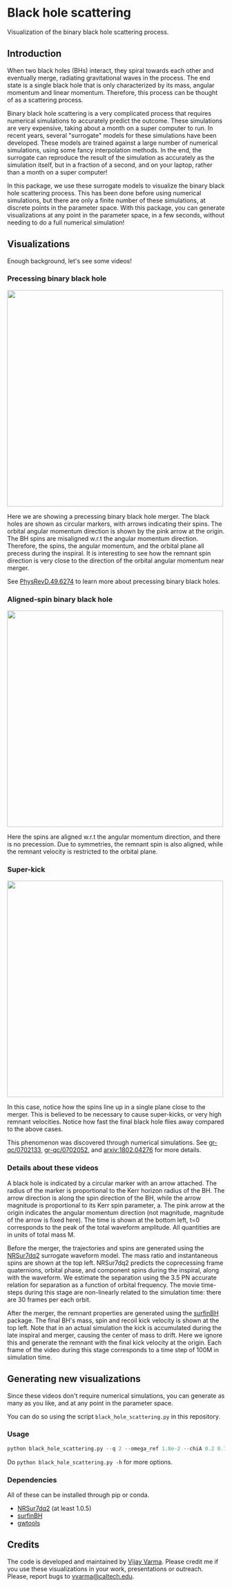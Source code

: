 # Black hole scattering
Visualization of the binary black hole scattering process.

## Introduction

When two black holes (BHs) interact, they spiral towards each other and
eventually merge, radiating gravitational waves in the process. The end state
is a single black hole that is only characterized by its mass, angular momentum
and linear momentum. Therefore, this process can be thought of as a scattering
process.

Binary black hole scattering is a very complicated process that requires
numerical simulations to accurately predict the outcome. These simulations are
very expensive, taking about a month on a super computer to run. In recent
years, several "surrogate" models for these simulations have been developed.
These models are trained against a large number of numerical simulations, using
some fancy interpolation methods. In the end, the surrogate can reproduce the
result of the simulation as accurately as the simulation itself, but in a
fraction of a second, and on your laptop, rather than a month on a super
computer!

In this package, we use these surrogate models to visualize the binary black
hole scattering process. This has been done before using numerical simulations,
but there are only a finite number of these simulations, at discrete points in
the parameter space. With this package, you can generate visualizations at any
point in the parameter space, in a few seconds, without needing to do a full
numerical simulation!

## Visualizations

Enough background, let's see some videos! 

### Precessing binary black hole

<img src="animations/precessing.gif" width="500"/> 

Here we are showing a precessing binary black hole merger. The black holes are
shown as circular markers, with arrows indicating their spins. The orbital
angular momentum direction is shown by the pink arrow at the origin.  The BH
spins are misaligned w.r.t the angular momentum direction. Therefore, the
spins, the angular momentum, and the orbital plane all precess during the
inspiral. It is interesting to see how the remnant spin direction is very close
to the direction of the orbital angular momentum near merger.

See
[PhysRevD.49.6274](https://journals.aps.org/prd/abstract/10.1103/PhysRevD.49.6274)
to learn more about precessing binary black holes.

### Aligned-spin binary black hole

<img src="animations/aligned.gif" width="500"/> 

Here the spins are aligned w.r.t the angular momentum direction, and there
is no precession. Due to symmetries, the remnant spin is also aligned,
while the remnant velocity is restricted to the orbital plane.

### Super-kick

<img src="animations/super_kick.gif" width="500"/> 

In this case, notice how the spins line up in a single plane close to the
merger. This is believed to be necessary to cause super-kicks, or very high
remnant velocities. Notice how fast the final black hole flies away compared
to the above cases.

This phenomenon was discovered through numerical simulations. See
[gr-qc/0702133](https://arxiv.org/abs/gr-qc/0702133),
[gr-qc/0702052](https://arxiv.org/abs/gr-qc/0702052), and
[arxiv:1802.04276](https://arxiv.org/abs/1802.04276) for more details.

### Details about these videos

A black hole is indicated by a circular marker with an arrow attached. The
radius of the marker is proportional to the Kerr horizon radius of the BH. The
arrow direction is along the spin direction of the BH, while the arrow
magnitude is proportional to its Kerr spin parameter, a. The pink arrow at the
origin indicates the angular momentum direction (not magnitude, magnitude of
the arrow is fixed here). The time is shown at the bottom left, t=0 corresponds
to the peak of the total waveform amplitude. All quantities are in units of
total mass M.

Before the merger, the trajectories and spins are generated using the
[NRSur7dq2](https://pypi.org/project/NRSur7dq2/) surrogate waveform model.  The
mass ratio and instantaneous spins are shown at the top left. NRSur7dq2
predicts the coprecessing frame quaternions, orbital phase, and component spins
during the inspiral, along with the waveform. We estimate the separation using
the 3.5 PN accurate relation for separation as a function of orbital frequency.
The movie time-steps during this stage are non-linearly related to the
simulation time: there are 30 frames per each orbit.

After the merger, the remnant properties are generated using the
[surfinBH](https://pypi.org/project/surfinBH/) package. The final BH's mass,
spin and recoil kick velocity is shown at the top left. Note that in an actual
simulation the kick is accumulated during the late inspiral and merger, causing
the center of mass to drift. Here we ignore this and generate the remnant with
the final kick velocity at the origin. Each frame of the video during this
stage corresponds to a time step of 100M in simulation time.

## Generating new visualizations

Since these videos don't require numerical simulations, you can generate as
many as you like, and at any point in the parameter space.

You can do so using the script ```black_hole_scattering.py``` in this
repository.

### Usage
```python
python black_hole_scattering.py --q 2 --omega_ref 1.8e-2 --chiA 0.2 0.7 -0.1 --chiB 0.2 0.6 0.1
```

Do ```python black_hole_scattering.py -h``` for more options.

### Dependencies

All of these can be installed through pip or conda.
* [NRSur7dq2](https://pypi.org/project/NRSur7dq2) (at least 1.0.5)  
* [surfinBH](https://pypi.org/project/surfinBH/)
* [gwtools](https://pypi.org/project/gwtools/)

## Credits
The code is developed and maintained by [Vijay
Varma](http://www.tapir.caltech.edu/~vvarma/).  Please credit me if you use
these visualizations in your work, presentations or outreach.  Please, report
bugs to
[&#118;&#118;&#097;&#114;&#109;&#097;&#064;&#099;&#097;&#108;&#116;&#101;&#099;&#104;&#046;&#101;&#100;&#117;](mailto:&#118;&#118;&#097;&#114;&#109;&#097;&#064;&#099;&#097;&#108;&#116;&#101;&#099;&#104;&#046;&#101;&#100;&#117;).  
